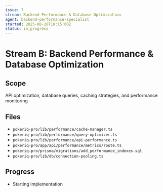 ```yaml
---
issue: 7
stream: Backend Performance & Database Optimization
agent: backend-performance-specialist
started: 2025-08-26T18:15:00Z
status: in_progress
---
```


# Stream B: Backend Performance & Database Optimization

## Scope
API optimization, database queries, caching strategies, and performance monitoring

## Files
- `pokeriq-pro/lib/performance/cache-manager.ts`
- `pokeriq-pro/lib/performance/query-optimizer.ts`
- `pokeriq-pro/lib/performance/api-performance.ts`
- `pokeriq-pro/app/api/performance/metrics/route.ts`
- `pokeriq-pro/prisma/migrations/add_performance_indexes.sql`
- `pokeriq-pro/lib/db/connection-pooling.ts`

## Progress
- Starting implementation
